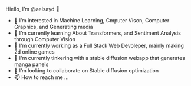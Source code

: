 Hiello, I’m @aelsayd 👋
- 👀 I’m interested in Machine Learning, Cmputer Vison, Computer Graphics, and Generating media
- 🌱 I’m currently learning About Transformers, and Sentiment Analysis through Computer Vision
- 💼 I'm currently working as a Full Stack Web Devoleper, mainly making 2d online games
- 🤖 I'm currently tinkering with a stable diffusion webapp that generates manga panels
- 💞️ I’m looking to collaborate on Stable diffusion optimization
- 📫 How to reach me ...

<!---
aelsayd/aelsayd is a ✨ special ✨ repository because its `README.md` (this file) appears on your GitHub profile.
You can click the Preview link to take a look at your changes.
--->
